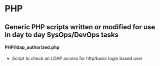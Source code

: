 # PHP
## Generic PHP scripts written or modified for use in day to day SysOps/DevOps tasks

#### PHP/ldap_authorized.php
 - Script to check an LDAP access for http/basic login based user 
